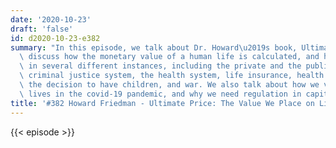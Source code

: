 ```yaml
---
date: '2020-10-23'
draft: 'false'
id: d2020-10-23-e382
summary: "In this episode, we talk about Dr. Howard\u2019s book, Ultimate Price. We\
  \ discuss how the monetary value of a human life is calculated, and how it applies\
  \ in several different instances, including the private and the public sector, the\
  \ criminal justice system, the health system, life insurance, health insurance,\
  \ the decision to have children, and war. We also talk about how we value humans\
  \ lives in the covid-19 pandemic, and why we need regulation in capitalist societies."
title: '#382 Howard Friedman - Ultimate Price: The Value We Place on Life'
---
```

{{< episode >}}
